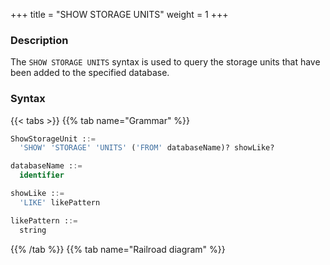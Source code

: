 +++
title = "SHOW STORAGE UNITS"
weight = 1
+++

### Description

The `SHOW STORAGE UNITS` syntax is used to query the storage units that have been added to the specified database.

### Syntax

{{< tabs >}}
{{% tab name="Grammar" %}}
```sql
ShowStorageUnit ::=
  'SHOW' 'STORAGE' 'UNITS' ('FROM' databaseName)? showLike?

databaseName ::=
  identifier

showLike ::=
  'LIKE' likePattern

likePattern ::=
  string
```
{{% /tab %}}
{{% tab name="Railroad diagram" %}}
<iframe frameborder="0" name="diagram" id="diagram" width="100%" height="100%"></iframe>
{{% /tab %}}
{{< /tabs >}}

### Supplement

- When `databaseName` is not specified, the default is the currently used `DATABASE`; if `DATABASE` is not used, it will prompt `No database selected`.

### Return Value Description

| Column                          | Description                       |
|---------------------------------|-----------------------------------|
| name                            | Storage unit name                 |
| type                            | Storage unit type                 |
| host                            | Storage unit host                 |
| port                            | Storage unit port                 |
| db                              | Database name                     |
| connection_timeout_milliseconds | connection timeout (milliseconds) |
| idle_timeout_milliseconds       | idle timeout (milliseconds)       |
| max_lifetime_milliseconds       | max lifetime (milliseconds)       |
| max_pool_size                   | max pool size                     |
| min_pool_size                   | min pool size                     |
| read_only                       | read-only flag                    |
| other_attributes                | other attributes                  |

 ### Example

- Query storage units from current database

```sql
mysql> SHOW STORAGE UNITS;
+------+-------+-----------+------+------+---------------------------------+---------------------------+---------------------------+---------------+---------------+-----------+--------------------------------------------------------------------------------------------------------------------------------------------------------------------------------------------------------------------------------------+
| name | type  | host      | port | db   | connection_timeout_milliseconds | idle_timeout_milliseconds | max_lifetime_milliseconds | max_pool_size | min_pool_size | read_only | other_attributes                                                                                                                                                                                                                     |
+------+-------+-----------+------+------+---------------------------------+---------------------------+---------------------------+---------------+---------------+-----------+--------------------------------------------------------------------------------------------------------------------------------------------------------------------------------------------------------------------------------------+
| ds_1 | MySQL | 127.0.0.1 | 3306 | db1  | 30000                           | 60000                     | 2100000                   | 50            | 1             | false     | {"healthCheckProperties":{},"initializationFailTimeout":1,"validationTimeout":5000,"keepaliveTime":0,"leakDetectionThreshold":0,"registerMbeans":false,"allowPoolSuspension":false,"autoCommit":true,"isolateInternalQueries":false} |
| ds_0 | MySQL | 127.0.0.1 | 3306 | db0  | 30000                           | 60000                     | 2100000                   | 50            | 1             | false     | {"healthCheckProperties":{},"initializationFailTimeout":1,"validationTimeout":5000,"keepaliveTime":0,"leakDetectionThreshold":0,"registerMbeans":false,"allowPoolSuspension":false,"autoCommit":true,"isolateInternalQueries":false} |
+------+-------+-----------+------+------+---------------------------------+---------------------------+---------------------------+---------------+---------------+-----------+--------------------------------------------------------------------------------------------------------------------------------------------------------------------------------------------------------------------------------------+
2 rows in set (0.01 sec)
```

- Query storage units from specified database

```sql
mysql> SHOW STORAGE UNITS FROM sharding_db;
+------+-------+-----------+------+------+---------------------------------+---------------------------+---------------------------+---------------+---------------+-----------+--------------------------------------------------------------------------------------------------------------------------------------------------------------------------------------------------------------------------------------+
| name | type  | host      | port | db   | connection_timeout_milliseconds | idle_timeout_milliseconds | max_lifetime_milliseconds | max_pool_size | min_pool_size | read_only | other_attributes                                                                                                                                                                                                                     |
+------+-------+-----------+------+------+---------------------------------+---------------------------+---------------------------+---------------+---------------+-----------+--------------------------------------------------------------------------------------------------------------------------------------------------------------------------------------------------------------------------------------+
| ds_1 | MySQL | 127.0.0.1 | 3306 | db1  | 30000                           | 60000                     | 2100000                   | 50            | 1             | false     | {"healthCheckProperties":{},"initializationFailTimeout":1,"validationTimeout":5000,"keepaliveTime":0,"leakDetectionThreshold":0,"registerMbeans":false,"allowPoolSuspension":false,"autoCommit":true,"isolateInternalQueries":false} |
| ds_0 | MySQL | 127.0.0.1 | 3306 | db0  | 30000                           | 60000                     | 2100000                   | 50            | 1             | false     | {"healthCheckProperties":{},"initializationFailTimeout":1,"validationTimeout":5000,"keepaliveTime":0,"leakDetectionThreshold":0,"registerMbeans":false,"allowPoolSuspension":false,"autoCommit":true,"isolateInternalQueries":false} |
+------+-------+-----------+------+------+---------------------------------+---------------------------+---------------------------+---------------+---------------+-----------+--------------------------------------------------------------------------------------------------------------------------------------------------------------------------------------------------------------------------------------+
2 rows in set (0.01 sec)
```

- Query storage units with like clause

```sql
mysql> SHOW STORAGE UNITS LIKE '%_0';
+------+-------+-----------+------+------+---------------------------------+---------------------------+---------------------------+---------------+---------------+-----------+--------------------------------------------------------------------------------------------------------------------------------------------------------------------------------------------------------------------------------------+
| name | type  | host      | port | db   | connection_timeout_milliseconds | idle_timeout_milliseconds | max_lifetime_milliseconds | max_pool_size | min_pool_size | read_only | other_attributes                                                                                                                                                                                                                     |
+------+-------+-----------+------+------+---------------------------------+---------------------------+---------------------------+---------------+---------------+-----------+--------------------------------------------------------------------------------------------------------------------------------------------------------------------------------------------------------------------------------------+
| ds_0 | MySQL | 127.0.0.1 | 3306 | db0  | 30000                           | 60000                     | 2100000                   | 50            | 1             | false     | {"healthCheckProperties":{},"initializationFailTimeout":1,"validationTimeout":5000,"keepaliveTime":0,"leakDetectionThreshold":0,"registerMbeans":false,"allowPoolSuspension":false,"autoCommit":true,"isolateInternalQueries":false} |
+------+-------+-----------+------+------+---------------------------------+---------------------------+---------------------------+---------------+---------------+-----------+--------------------------------------------------------------------------------------------------------------------------------------------------------------------------------------------------------------------------------------+
1 rows in set (0.01 sec)
```

### Reserved word

`SHOW`, `STORAGE`, `UNITS`, `FROM`, `LIKE`

### Related links

- [Reserved word](/en/user-manual/shardingsphere-proxy/distsql/syntax/reserved-word/)